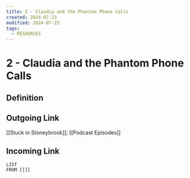 ```yaml
---
title: 2 - Claudia and the Phantom Phone Calls
created: 2024-07-23
modified: 2024-07-23
tags:
  - RESOURCES
---
```

# 2 - Claudia and the Phantom Phone Calls

## Definition

## Outgoing Link
[[Stuck in Stoneybrook]]; [[Podcast Episodes]]
## Incoming Link
```dataview
LIST
FROM [[]]
```
